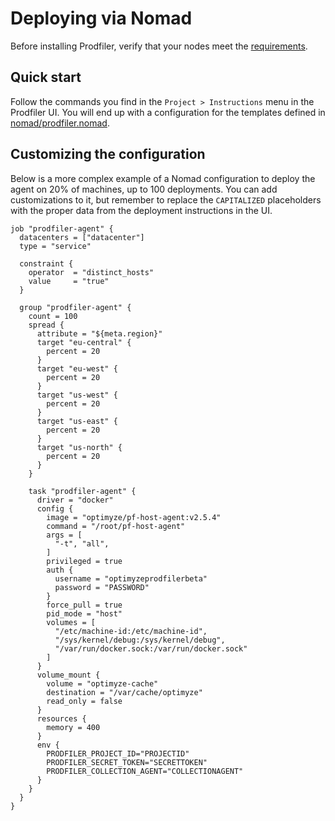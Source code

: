 # Deploying via Nomad

Before installing Prodfiler, verify that your nodes meet the [requirements](README.md#supported-platforms).

## Quick start

Follow the commands you find in the `Project > Instructions` menu in the Prodfiler UI.
You will end up with a configuration for the templates defined in [nomad/prodfiler.nomad](scripts/nomad/prodfiler.nomad). 

## Customizing the configuration

Below is a more complex example of a Nomad configuration to deploy the agent on 20% of machines, 
up to 100 deployments.
You can add customizations to it, but remember to replace the `CAPITALIZED` placeholders with the proper data from the 
deployment instructions in the UI.


```
job "prodfiler-agent" {
  datacenters = ["datacenter"]
  type = "service"

  constraint {
    operator  = "distinct_hosts"
    value     = "true"
  }

  group "prodfiler-agent" {
    count = 100
    spread {
      attribute = "${meta.region}"
      target "eu-central" {
        percent = 20
      }
      target "eu-west" {
        percent = 20
      }
      target "us-west" {
        percent = 20
      }
      target "us-east" {
        percent = 20
      }
      target "us-north" {
        percent = 20
      }
    }
    
    task "prodfiler-agent" {
      driver = "docker"
      config {
        image = "optimyze/pf-host-agent:v2.5.4"
        command = "/root/pf-host-agent"
        args = [
          "-t", "all",
        ]
        privileged = true
        auth {
          username = "optimyzeprodfilerbeta"
          password = "PASSWORD"
        }
        force_pull = true
        pid_mode = "host"
        volumes = [
          "/etc/machine-id:/etc/machine-id",
          "/sys/kernel/debug:/sys/kernel/debug",
          "/var/run/docker.sock:/var/run/docker.sock"
        ]
      }
      volume_mount {
        volume = "optimyze-cache"
        destination = "/var/cache/optimyze"
        read_only = false
      }
      resources {
        memory = 400
      }
      env {
        PRODFILER_PROJECT_ID="PROJECTID"
        PRODFILER_SECRET_TOKEN="SECRETTOKEN"
        PRODFILER_COLLECTION_AGENT="COLLECTIONAGENT"
      }
    }
  }
}
```
